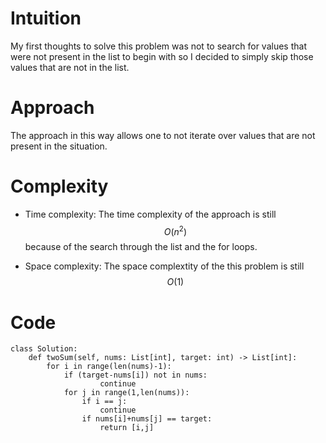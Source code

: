 # Intuition
My first thoughts to solve this problem was not to search for values that were not present in the list to begin with so I decided to simply skip those values that are not in the list.

# Approach
The approach in this way allows one to not iterate over values that are not present in the situation.

# Complexity
- Time complexity:
The time complexity of the approach is still $$O(n^2)$$ because of the search through the list and the for loops.

- Space complexity:
The space complextity of the this problem is still $$O(1)$$

# Code
```
class Solution:
    def twoSum(self, nums: List[int], target: int) -> List[int]:
        for i in range(len(nums)-1):
            if (target-nums[i]) not in nums:
                    continue
            for j in range(1,len(nums)):
                if i == j:
                    continue
                if nums[i]+nums[j] == target:
                    return [i,j]
        
```